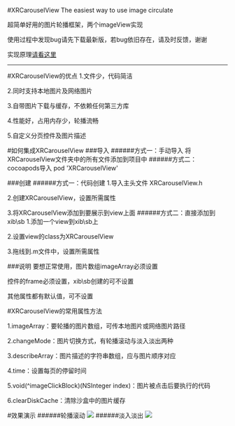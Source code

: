 #XRCarouselView
The easiest way to use image circulate

超简单好用的图片轮播框架，两个imageView实现

使用过程中发现bug请先下载最新版，若bug依旧存在，请及时反馈，谢谢

实现原理[请看这里](http://www.jianshu.com/p/ef03ec7f23b2)

______

#XRCarouselView的优点
1.文件少，代码简洁

2.同时支持本地图片及网络图片

3.自带图片下载与缓存，不依赖任何第三方库

4.性能好，占用内存少，轮播流畅

5.自定义分页控件及图片描述

#如何集成XRCarouselView
###导入
######方式一：手动导入
将XRCarouselView文件夹中的所有文件添加到项目中
######方式二：cocoapods导入
pod 'XRCarouselView'

###创建
######方式一：代码创建
1.导入主头文件 XRCarouselView.h

2.创建XRCarouselView，设置所需属性

3.将XRCarouselView添加到要展示到view上面
######方式二：直接添加到xib\sb
1.添加一个view到xib\sb上

2.设置view的class为XRCarouselView

3.拖线到.m文件中，设置所需属性

###说明
要想正常使用，图片数组imageArray必须设置

控件的frame必须设置，xib\sb创建的可不设置
 
其他属性都有默认值，可不设置
 
#XRCarouselView的常用属性方法

1.imageArray：要轮播的图片数组，可传本地图片或网络图片路径

2.changeMode：图片切换方式，有轮播滚动与淡入淡出两种

3.describeArray：图片描述的字符串数组，应与图片顺序对应

4.time：设置每页的停留时间

5.void(^imageClickBlock)(NSInteger index)：图片被点击后要执行的代码

6.clearDiskCache：清除沙盒中的图片缓存

#效果演示
######轮播滚动
![](http://ww4.sinaimg.cn/large/b68232a1gw1f3chvy198zg20a904y7q5.gif)
######淡入淡出
![](http://ww3.sinaimg.cn/large/b68232a1gw1f3chspe1jsg20a904ye81.gif)
    